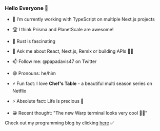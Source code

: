 ### Hello Everyone 👋

- 🔭 I’m currently working with TypeScript on multiple Next.js projects
- 🏆 I think Prisma and PlanetScale are awesome!
- 🌱 Rust is fascinating
- 💬 Ask me about React, Next.js, Remix or building APIs 🤹‍♂️
- 📫 Follow me: @papadavis47 on Twitter
- 😄 Pronouns: he/him

- ⚡ Fun fact: I love **Chef's Table** - a beautiful multi season series on Netflix
- ⚡ Absolute fact: Life is precious 💯
- 😀 Recent thought: "The new Warp terminal looks very cool 🏂🏼"

Check out my programming blog by clicking [here](https://comfortablefeelingdumb.com) ✅
